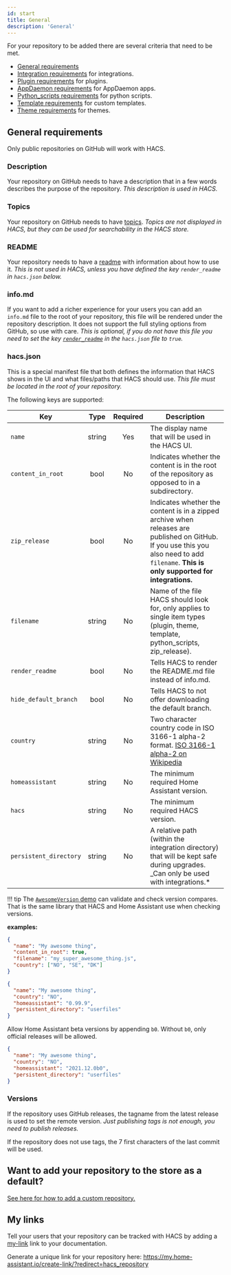 ```yaml
---
id: start
title: General
description: 'General'
---
```


For your repository to be added there are several criteria that need to be met.

- [General requirements](#general-requirements)
- [Integration requirements](/docs/publish/integration.md) for integrations.
- [Plugin requirements](/docs/publish/plugin.md) for plugins.
- [AppDaemon requirements](/docs/publish/appdaemon.md) for AppDaemon apps.
- [Python_scripts requirements](/docs/publish/python_script.md) for python scripts.
- [Template requirements](/docs/publish/template.md) for custom templates.
- [Theme requirements](/docs/publish/theme.md) for themes.

## General requirements

Only public repositories on GitHub will work with HACS.

### Description

Your repository on GitHub needs to have a description that in a few words describes the purpose of the repository. _This description is used in HACS._

### Topics

Your repository on GitHub needs to have [topics](https://docs.github.com/en/github/administering-a-repository/classifying-your-repository-with-topics). _Topics are not displayed in HACS, but they can be used for searchability in the HACS store._

### README

Your repository needs to have a [readme](https://github.com/matiassingers/awesome-readme) with information about how to use it. _This is not used in HACS, unless you have defined the key `render_readme` in `hacs.json` below._

### info&#46;md

If you want to add a richer experience for your users you can add an `info.md` file to the root of your repository, this file will be rendered under the repository description. It does not support the full styling options from GitHub, so use with care. _This is optional, if you do not have this file you need to set the key [`render_readme`](#hacsjson) in the `hacs.json` file to `true`._

### hacs.json

This is a special manifest file that both defines the information that HACS shows in the UI and what files/paths that HACS should use. _This file must be located in the root of your repository._

The following keys are supported:

| Key                    |  Type  | Required | Description                                                                                                                                                                               |
| ---------------------- | :----: | :------: | ----------------------------------------------------------------------------------------------------------------------------------------------------------------------------------------- |
| `name`                 | string |   Yes    | The display name that will be used in the HACS UI.                                                                                                                                        |
| `content_in_root`      |  bool  |    No    | Indicates whether the content is in the root of the repository as opposed to in a subdirectory.                                                                                           |
| `zip_release`          |  bool  |    No    | Indicates whether the content is in a zipped archive when releases are published on GitHub. If you use this you also need to add `filename`. **This is only supported for integrations.** |
| `filename`             | string |    No    | Name of the file HACS should look for, only applies to single item types (plugin, theme, template, python_scripts, zip_release).                                                     |
| `render_readme`        |  bool  |    No    | Tells HACS to render the README.md file instead of info.md.                                                                                                                               |
| `hide_default_branch`  |  bool  |    No    | Tells HACS to not offer downloading the default branch.                                                                                                                                   |
| `country`              | string |    No    | Two character country code in ISO 3166-1 alpha-2 format. [ISO 3166-1 alpha-2 on Wikipedia](https://en.wikipedia.org/wiki/ISO_3166-1_alpha-2)                                              |
| `homeassistant`        | string |    No    | The minimum required Home Assistant version.                                                                                                                                              |
| `hacs`                 | string |    No    | The minimum required HACS version.                                                                                                                                                        |
| `persistent_directory` | string |    No    | A relative path (within the integration directory) that will be kept safe during upgrades. \_Can only be used with integrations.\*                                                        |


!!! tip
    The [`AwesomeVersion` demo](https://ludeeus.github.io/awesomeversion) can validate and check version compares.
    That is the same library that HACS and Home Assistant use when checking versions.


**examples:**

```json title="hacs.json"
{
  "name": "My awesome thing",
  "content_in_root": true,
  "filename": "my_super_awesome_thing.js",
  "country": ["NO", "SE", "DK"]
}
```

```json title="hacs.json"
{
  "name": "My awesome thing",
  "country": "NO",
  "homeassistant": "0.99.9",
  "persistent_directory": "userfiles"
}
```

Allow Home Assistant beta versions by appending `b0`. Without `b0`, only official releases will be allowed.

```json title="hacs.json"
{
  "name": "My awesome thing",
  "country": "NO",
  "homeassistant": "2021.12.0b0",
  "persistent_directory": "userfiles"
}
```

### Versions

If the repository uses GitHub releases, the tagname from the latest release is used to set the remote version. _Just publishing tags is not enough, you need to publish releases._

If the repository does not use tags, the 7 first characters of the last commit will be used.

## Want to add your repository to the store as a default?

[See here for how to add a custom repository.](/docs/publish/include.md)

## My links

Tell your users that your repository can be tracked with HACS by adding a [my-link](https://my.home-assistant.io) link to your documentation.

Generate a unique link for your repository here: https://my.home-assistant.io/create-link/?redirect=hacs_repository
